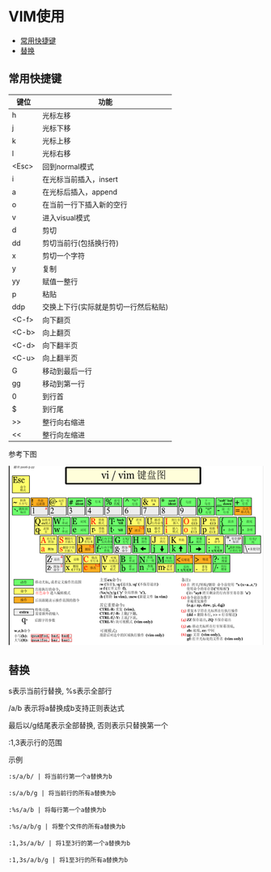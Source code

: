 # VIM使用

* [常用快捷键](#常用快捷键)
* [替换](#替换)

## 常用快捷键

键位 | 功能
--- | ---
h | 光标左移
j | 光标下移
k | 光标上移
l | 光标右移
&lt;Esc&gt; | 回到normal模式
i | 在光标当前插入，insert
a | 在光标后插入，append
o | 在当前一行下插入新的空行
v | 进入visual模式
d | 剪切
dd | 剪切当前行(包括换行符)
x | 剪切一个字符
y | 复制
yy | 赋值一整行
p | 粘贴
ddp | 交换上下行(实际就是剪切一行然后粘贴)
&lt;C-f&gt; | 向下翻页
&lt;C-b&gt; | 向上翻页
&lt;C-d&gt; | 向下翻半页
&lt;C-u&gt; | 向上翻半页
G | 移动到最后一行
gg | 移动到第一行
0 | 到行首
$ | 到行尾
&gt;&gt; | 整行向右缩进
&lt;&lt; | 整行向左缩进

参考下图

![avatar](./vim_keyboard.png)

## 替换

s表示当前行替换, %s表示全部行

/a/b 表示将a替换成b支持正则表达式

最后以/g结尾表示全部替换, 否则表示只替换第一个

:1,3表示行的范围

示例

```
:s/a/b/ | 将当前行第一个a替换为b

:s/a/b/g | 将当前行的所有a替换为b

:%s/a/b | 将每行第一个a替换为b

:%s/a/b/g | 将整个文件的所有a替换为b

:1,3s/a/b/ | 将1至3行的第一个a替换为b

:1,3s/a/b/g | 将1至3行的所有a替换为b

```


